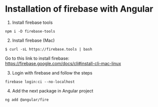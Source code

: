 # Installation of firebase with Angular

1. Install firebase tools

```
npm i -D firebase-tools
```

2. Install firebase (Mac)

```
$ curl -sL https://firebase.tools | bash
```

Go to this link to install firebase: https://firebase.google.com/docs/cli#install-cli-mac-linux

3. Login with firebase and follow the steps

```
firebase login:ci --no-localhost
```

4. Add the next package in Angular project

```
ng add @angular/fire

```
